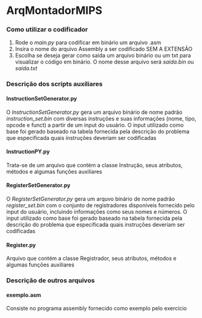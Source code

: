 # ArqMontadorMIPS

###
### Como utilizar o codificador
1) Rode o _main.py_ para codificar em binário um arquivo .asm
2) Insira o nome do arquivo Assembly a ser codificado SEM A EXTENSÃO
3) Escolha se deseja gerar como saída um arquivo binário ou um txt para visualizar o código em binário. 
O nome desse arquivo será _saida.bin_ ou _saida.txt_

###
### Descrição dos scripts auxiliares

#### InstructionSetGenerator.py
O _InstructionSetGenerator.py_ gera um arquivo binário de nome padrão _instruction_set.bin_ com diversas instruções e suas
informações (nome, tipo, opcode e funct) a partir de um input do usuário. O input utilizado
como base foi gerado baseado na tabela fornecida pela descrição do problema
que especificada quais instruções deveriam ser codificadas

#### InstructionPY.py
Trata-se de um arquivo que contém a classe Instrução, seus atributos, métodos e algumas
funções auxiliares

#### RegisterSetGenerator.py
O _RegisterSetGenerator.py_ gera um arquvo binário de nome padrão _register_set.bin_ com o conjunto de registradores disponíveis
fornecido pelo input do usuário, incluindo informações como seus nomes e números. O input utilizado
como base foi gerado baseado na tabela fornecida pela descrição do problema
que especificada quais instruções deveriam ser codificadas

#### Register.py
Arquivo que contém a classe Registrador, seus atributos, métodos e algumas
funções auxiliares

###
### Descrição de outros arquivos

#### exemplo.asm
Consiste no programa assembly fornecido como exemplo pelo exercício
